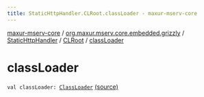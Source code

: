 ```yaml
---
title: StaticHttpHandler.CLRoot.classLoader - maxur-mserv-core
---
```


[maxur-mserv-core](../../../index.html) / [org.maxur.mserv.core.embedded.grizzly](../../index.html) / [StaticHttpHandler](../index.html) / [CLRoot](index.html) / [classLoader](.)

# classLoader

`val classLoader: `[`ClassLoader`](http://docs.oracle.com/javase/8/docs/api/java/lang/ClassLoader.html) [(source)](https://github.com/myunusov/maxur-mserv/tree/master/maxur-mserv-core/src/main/kotlin/org/maxur/mserv/core/embedded/grizzly/StaticHttpHandler.kt#L516)